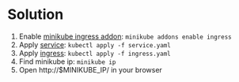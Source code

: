 # Solution

1. Enable [minikube ingress addon](https://kubernetes.io/docs/tasks/access-application-cluster/ingress-minikube/#enable-the-ingress-controller): `minikube addons enable ingress`
1. Apply [service](service.yaml): `kubectl apply -f service.yaml`
1. Apply [ingress](ingress.yaml): `kubectl apply -f ingress.yaml`
1. Find minikube ip: `minikube ip`
1. Open http://$MINIKUBE_IP/ in your browser
